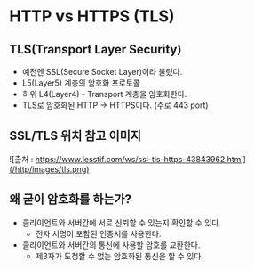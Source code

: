 # HTTP vs HTTPS (TLS)

## TLS(Transport Layer Security)
- 예전엔 SSL(Secure Socket Layer)이라 불렀다.
- L5(Layer5) 계층의 암호화 프로토콜
- 하위 L4(Layer4) - Transport 계층을 암호화한다.
- TLS로 암호화된 HTTP -> HTTPS이다. (주로 443 port)

## SSL/TLS 위치 참고 이미지
![출처 : https://www.lesstif.com/ws/ssl-tls-https-43843962.html](/http/images/tls.png)

## 왜 굳이 암호화를 하는가?
- 클라이언트와 서버간에 서로 신뢰할 수 있는지 확인할 수 있다.
	- 전자 서명이 포함된 인증서를 사용한다.
- 클라이언트와 서버간의 통신에 사용할 암호를 교환한다.
	- 제3자가 도청할 수 없는 암호화된 통신을 할 수 있다.
